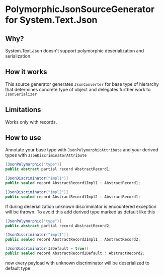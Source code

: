 # PolymorphicJsonSourceGenerator for System.Text.Json

## Why?

System.Text.Json doesn't support polymorphic deserialization and serialization.

## How it works

This source generator generates `JsonConverter` for base type of hierarchy that determines concrete type of object and delegates further work to `JsonSerializer`

## Limitations

Works only with records.

## How to use

Annotate your base type with `JsonPolymorphicAttribute` and your derived types with `JsonDiscriminatorAttribute`

```c#
[JsonPolymorphic("type")]
public abstract partial record AbstractRecord1;

[JsonDiscriminator("impl1")]
public sealed record AbstractRecord1Impl1 : AbstractRecord1;

[JsonDiscriminator("impl2")]
public sealed record AbstractRecord1Impl2 : AbstractRecord1;
```

If during deserialization unknown discriminator is encountered exception will be thrown. To avoid this add derived type marked as default like this

```c#
[JsonPolymorphic("type")]
public abstract partial record AbstractRecord2;

[JsonDiscriminator("impl1")]
public sealed record AbstractRecord2Impl1 : AbstractRecord2;

[JsonDiscriminator(IsDefault = true)]
public sealed record AbstractRecord2Default : AbstractRecord2;
```

now every payload with unknown discriminator will be deserialized to default type
